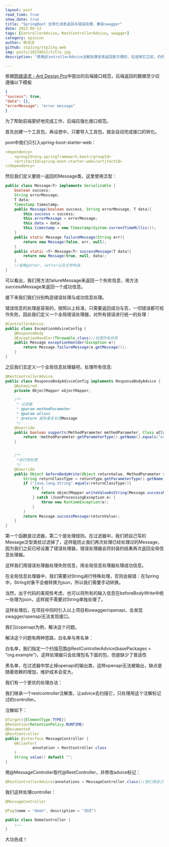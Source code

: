 ```yaml
---
layout: post
read_time: true
show_date: true
title: "SpringBoot 全局化消息返回与错误处理，兼容swagger"
date: 2022-06-12
tags: [ControllerAdvice, RestControllerAdvice, swagger]
category: opinion
author: 荆凉凉
github: stpJing/stpJing.web
img: posts/20220612/title.jpg
description: "使用@ControllerAdvice注解处理信息返回是方便的，在适用它之前，仍然有许多内容要知道。"

---
```


依据[网络请求 - Ant Design Pro](https://pro.ant.design/zh-CN/docs/request/)中提出的后端接口规范，后端返回的数据至少应遵循以下模板

```json
{
"success": true,
"data": {},
"errorMessage": "error message"
}
```

为了帮助前端更好地完成工作，后端应强化接口规范。

首先创建一个工具包，再设想中，只要导入工具包，就会自动完成接口的转化。

pom中我们只引入spring-boot-starter-web：

```yaml
<dependency>
    <groupId>org.springframework.boot</groupId>
    <artifactId>spring-boot-starter-web</artifactId>
</dependency>
```

然后我们定义要统一返回的Message类，这里使用泛型：

```java
public class Message<T> implements Serializable {
    boolean success;
    String errorMessage;
    T data;
    Timestamp timestamp;
    public Message(boolean success, String errorMessage, T data){
        this.success = success;
        this.errorMessage = errorMessage;
        this.data = data;
        this.timestamp = new Timestamp(System.currentTimeMillis());
    }
    public static Message failureMessage(String err){
        return new Message(false, err, null);
    }
    public static <T> Message<T> successMessage(T data){
        return new Message(true, null, data);
    }
    //省略getter, setter以及无参构造
}
```

可以看出，我们用方法failureMessage来返回一个失败信息，用方法successMessage来返回一个成功信息。

接下来我们我们分别构造错误处理与成功信息处理。

错误信息的处理是容易的，按照以上标准，只需要返回成功与否，一切错误都可视作失败，因此我们定义一个全局错误处理器，对所有错误进行统一的处理：

```java
@ControllerAdvice
public class ExceptionAdviceConfig {
    @ResponseBody
    @ExceptionHandler(Throwable.class)//处理所有异常
    public Message exceptionHanlder(Exception e){
        return Message.failureMessage(e.getMessage());
    }
}
```

之后我们去定义一个全局信息处理器吧，处理所有信息:

```java
@RestControllerAdvice
public class ResponseBodyAdivceConfig implements ResponseBodyAdvice {
    @Autowired
    private ObjectMapper objectMapper;

    /**
     * 过滤器
     * @param methodParameter
     * @param aClass
     * @return 避免重复处理Message
     */
    @Override
    public boolean supports(MethodParameter methodParameter, Class aClass) {
        return !methodParameter.getParameterType().getName().equals("org.example.utils.Message");
    }


    /**
     *进行预处理
     */
    @Override
    public Object beforeBodyWrite(Object returnValue, MethodParameter returnType, MediaType selectedContentType, Class selectedConverterType, ServerHttpRequest request, ServerHttpResponse response) {
        String returnClassType = returnType.getParameterType().getName();
        if ("java.lang.String".equals(returnClassType)){
            try {
                return objectMapper.writeValueAsString(Message.successMessage(returnValue));
            } catch (JsonProcessingException e) {
                throw new RuntimeException(e);
            }
        }
        return Message.successMessage(returnValue);
    }
}
```

第一个函数是过滤器，第二个是处理规则。在过滤器中，我们把自己写的Message泛型类给过滤掉了，这样能防止我们再次处理已经处理过的Message，因为我们之前已经设置了错误处理器，错误处理器会将封装的结果再次返回全局信息处理器。

这样我们用错误处理器处理失败信息，用全局信息处理器处理成功信息。

在全局信息处理器中，我们需要对String进行特殊处理，否则会报错：在Spring中，String对象不会被转换为json，所以我们需要手动转换。

当然，出于代码的美观性考虑，也可以将所有的输入信息在beforeBodyWrite中统一处理为json，这样就不需要对String单独处理了。

这样处理后，在项目中同时引入以上项目和swagger/openapi，会发现swagger/openapi无法发现接口。

我们以openapi为例，解决这个问题。

解决这个问题有两种思路，白名单与黑名单：

白名单，我们指定一个扫描范围@RestControllerAdvice(basePackages = "org.example")，这样处理器只会处理包名下面的包，但是缺少了普适性

黑名单，在过滤器中禁止掉openapi的输出类，这样openapi无法被输出，缺点是随着依赖的增加，维护成本会变大。

我们有一个更优的处理办法：

我们继承一个restcontroller注解类，让advice去扫描它，只处理用这个注解标记过的controller。

注解如下：

```java
@Target({ElementType.TYPE})
@Retention(RetentionPolicy.RUNTIME)
@Documented
@RestController
public @interface MessageController {
    @AliasFor(
            annotation = RestController.class
    )
    String value() default "";
}

```

用@MessageController取代@RestController，并修改advice标记：

```java
@RestControllerAdvice(annotations = MessageController.class)//我们用自己的注释
```

我们这样处理controller：

```java
@MessageController

@Tag(name = "demo", description = "测试")

public class DemoController {
    ...
}

```
大功告成！
